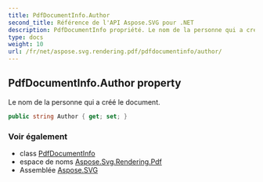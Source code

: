 ```yaml
---
title: PdfDocumentInfo.Author
second_title: Référence de l'API Aspose.SVG pour .NET
description: PdfDocumentInfo propriété. Le nom de la personne qui a créé le document.
type: docs
weight: 10
url: /fr/net/aspose.svg.rendering.pdf/pdfdocumentinfo/author/
---
```

## PdfDocumentInfo.Author property

Le nom de la personne qui a créé le document.

```csharp
public string Author { get; set; }
```

### Voir également

* class [PdfDocumentInfo](../)
* espace de noms [Aspose.Svg.Rendering.Pdf](../../pdfdocumentinfo/)
* Assemblée [Aspose.SVG](../../../)


